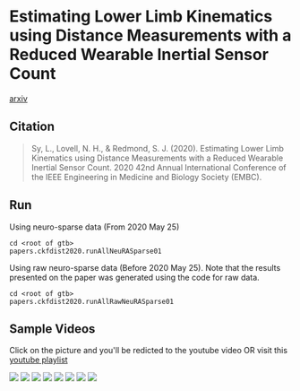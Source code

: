 # Estimating Lower Limb Kinematics using Distance Measurements with a Reduced Wearable Inertial Sensor Count
[arxiv](http://arxiv.org/abs/2003.102)

## Citation
> Sy, L., Lovell, N. H., & Redmond, S. J. (2020). Estimating Lower Limb Kinematics using Distance Measurements with a Reduced Wearable Inertial Sensor Count. 2020 42nd Annual International Conference of the IEEE Engineering in Medicine and Biology Society (EMBC).

## Run

Using neuro-sparse data (From 2020 May 25)
```
cd <root of gtb>
papers.ckfdist2020.runAllNeuRASparse01
```

Using raw neuro-sparse data (Before 2020 May 25). 
Note that the results presented on the paper was generated using the code for raw data.
```
cd <root of gtb>
papers.ckfdist2020.runAllRawNeuRASparse01
```

## Sample Videos

Click on the picture and you'll be redicted to the youtube video OR visit this [youtube playlist](https://www.youtube.com/playlist?list=PLu9_espQRgXUmuI6InUvkgxKjGaYP_DOF)

[![](http://img.youtube.com/vi/sWT8i6ulp_g/0.jpg)](https://youtu.be/sWT8i6ulp_g)
[![](http://img.youtube.com/vi/sRP94Yne8zE/0.jpg)](https://youtu.be/sRP94Yne8zE)
[![](http://img.youtube.com/vi/pNQ3YKufuYo/0.jpg)](https://youtu.be/pNQ3YKufuYo)
[![](http://img.youtube.com/vi/WxWtfpvK3KM/0.jpg)](https://youtu.be/WxWtfpvK3KM)
[![](http://img.youtube.com/vi/SEBSWkjONJg/0.jpg)](https://youtu.be/SEBSWkjONJg)
[![](http://img.youtube.com/vi/gTutnxXnaCw/0.jpg)](https://youtu.be/gTutnxXnaCw)
[![](http://img.youtube.com/vi/AAh6NTwTgVA/0.jpg)](https://youtu.be/AAh6NTwTgVA)
[![](http://img.youtube.com/vi/FAO0uzS7bNU/0.jpg)](https://youtu.be/FAO0uzS7bNU)

